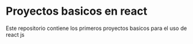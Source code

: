 # Proyectos basicos en react

Este repositorio contiene los primeros proyectos basicos para el uso de react js 
